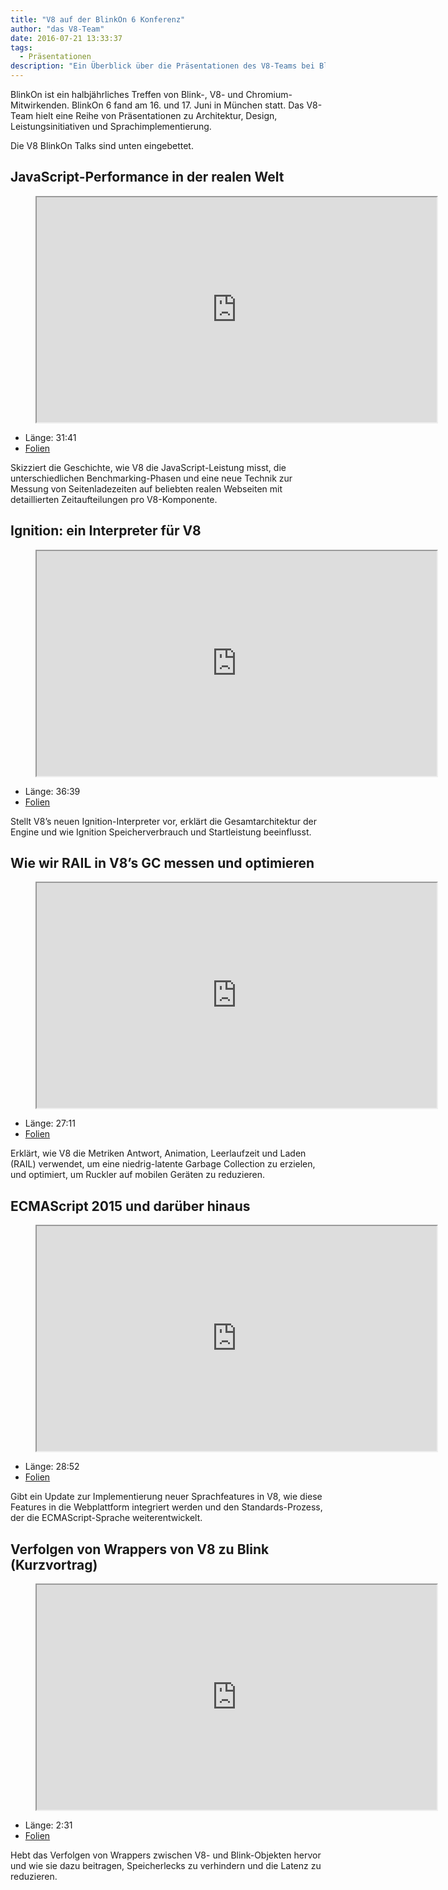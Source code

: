 ```yaml
---
title: "V8 auf der BlinkOn 6 Konferenz"
author: "das V8-Team"
date: 2016-07-21 13:33:37
tags:
  - Präsentationen
description: "Ein Überblick über die Präsentationen des V8-Teams bei BlinkOn 6."
---
```

BlinkOn ist ein halbjährliches Treffen von Blink-, V8- und Chromium-Mitwirkenden. BlinkOn 6 fand am 16. und 17. Juni in München statt. Das V8-Team hielt eine Reihe von Präsentationen zu Architektur, Design, Leistungsinitiativen und Sprachimplementierung.

<!--truncate-->
Die V8 BlinkOn Talks sind unten eingebettet.

## JavaScript-Performance in der realen Welt

<figure>
  <div class="video video-16:9">
    <iframe src="https://www.youtube.com/embed/xCx4uC7mn6Y" width="640" height="360" loading="lazy"></iframe>
  </div>
</figure>

- Länge: 31:41
- [Folien](https://docs.google.com/presentation/d/14WZkWbkvtmZDEIBYP5H1GrbC9H-W3nJSg3nvpHwfG5U/edit)

Skizziert die Geschichte, wie V8 die JavaScript-Leistung misst, die unterschiedlichen Benchmarking-Phasen und eine neue Technik zur Messung von Seitenladezeiten auf beliebten realen Webseiten mit detaillierten Zeitaufteilungen pro V8-Komponente.

## Ignition: ein Interpreter für V8

<figure>
  <div class="video video-16:9">
    <iframe src="https://www.youtube.com/embed/r5OWCtuKiAk" width="640" height="360" loading="lazy"></iframe>
  </div>
</figure>

- Länge: 36:39
- [Folien](https://docs.google.com/presentation/d/1OqjVqRhtwlKeKfvMdX6HaCIu9wpZsrzqpIVIwQSuiXQ/edit)

Stellt V8’s neuen Ignition-Interpreter vor, erklärt die Gesamtarchitektur der Engine und wie Ignition Speicherverbrauch und Startleistung beeinflusst.

## Wie wir RAIL in V8’s GC messen und optimieren

<figure>
  <div class="video video-16:9">
    <iframe src="https://www.youtube.com/embed/VITAyGT-CJI" width="640" height="360" loading="lazy"></iframe>
  </div>
</figure>

- Länge: 27:11
- [Folien](https://docs.google.com/presentation/d/15EQ603eZWAnrf4i6QjPP7S3KF3NaL3aAaKhNUEatVzY/edit)

Erklärt, wie V8 die Metriken Antwort, Animation, Leerlaufzeit und Laden (RAIL) verwendet, um eine niedrig-latente Garbage Collection zu erzielen, und optimiert, um Ruckler auf mobilen Geräten zu reduzieren.

## ECMAScript 2015 und darüber hinaus

<figure>
  <div class="video video-16:9">
    <iframe src="https://www.youtube.com/embed/KrGOzEwqRDA" width="640" height="360" loading="lazy"></iframe>
  </div>
</figure>

- Länge: 28:52
- [Folien](https://docs.google.com/presentation/d/1o1wld5z0BM8RTqXASGYD3Rvov8PzrxySghmrGTYTgw0/edit)

Gibt ein Update zur Implementierung neuer Sprachfeatures in V8, wie diese Features in die Webplattform integriert werden und den Standards-Prozess, der die ECMAScript-Sprache weiterentwickelt.

## Verfolgen von Wrappers von V8 zu Blink (Kurzvortrag)

<figure>
  <div class="video video-16:9">
    <iframe src="https://www.youtube.com/embed/PMDRfYw4UYQ?start=3204" width="640" height="360" loading="lazy"></iframe>
  </div>
</figure>

- Länge: 2:31
- [Folien](https://docs.google.com/presentation/d/1I6leiRm0ysSTqy7QWh33Gfp7_y4ngygyM2tDAqdF0fI/edit)

Hebt das Verfolgen von Wrappers zwischen V8- und Blink-Objekten hervor und wie sie dazu beitragen, Speicherlecks zu verhindern und die Latenz zu reduzieren.

